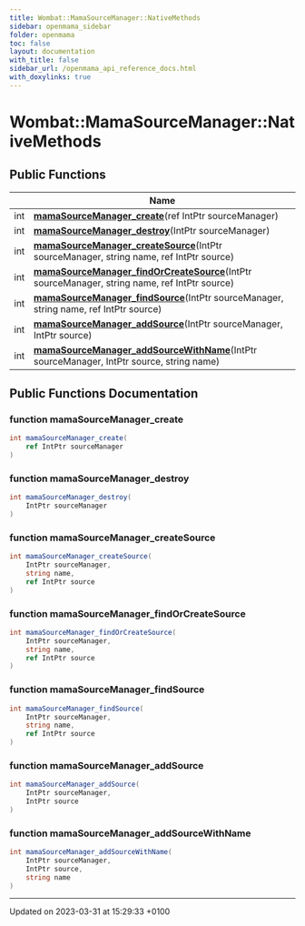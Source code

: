 ```yaml
---
title: Wombat::MamaSourceManager::NativeMethods
sidebar: openmama_sidebar
folder: openmama
toc: false
layout: documentation
with_title: false
sidebar_url: /openmama_api_reference_docs.html
with_doxylinks: true
---
```


# Wombat::MamaSourceManager::NativeMethods





## Public Functions

|                | Name           |
| -------------- | -------------- |
| int | **[mamaSourceManager_create](structWombat_1_1MamaSourceManager_1_1NativeMethods.html#function-mamasourcemanager-create)**(ref IntPtr sourceManager) |
| int | **[mamaSourceManager_destroy](structWombat_1_1MamaSourceManager_1_1NativeMethods.html#function-mamasourcemanager-destroy)**(IntPtr sourceManager) |
| int | **[mamaSourceManager_createSource](structWombat_1_1MamaSourceManager_1_1NativeMethods.html#function-mamasourcemanager-createsource)**(IntPtr sourceManager, string name, ref IntPtr source) |
| int | **[mamaSourceManager_findOrCreateSource](structWombat_1_1MamaSourceManager_1_1NativeMethods.html#function-mamasourcemanager-findorcreatesource)**(IntPtr sourceManager, string name, ref IntPtr source) |
| int | **[mamaSourceManager_findSource](structWombat_1_1MamaSourceManager_1_1NativeMethods.html#function-mamasourcemanager-findsource)**(IntPtr sourceManager, string name, ref IntPtr source) |
| int | **[mamaSourceManager_addSource](structWombat_1_1MamaSourceManager_1_1NativeMethods.html#function-mamasourcemanager-addsource)**(IntPtr sourceManager, IntPtr source) |
| int | **[mamaSourceManager_addSourceWithName](structWombat_1_1MamaSourceManager_1_1NativeMethods.html#function-mamasourcemanager-addsourcewithname)**(IntPtr sourceManager, IntPtr source, string name) |

## Public Functions Documentation

### function mamaSourceManager_create

```csharp
int mamaSourceManager_create(
    ref IntPtr sourceManager
)
```


### function mamaSourceManager_destroy

```csharp
int mamaSourceManager_destroy(
    IntPtr sourceManager
)
```


### function mamaSourceManager_createSource

```csharp
int mamaSourceManager_createSource(
    IntPtr sourceManager,
    string name,
    ref IntPtr source
)
```


### function mamaSourceManager_findOrCreateSource

```csharp
int mamaSourceManager_findOrCreateSource(
    IntPtr sourceManager,
    string name,
    ref IntPtr source
)
```


### function mamaSourceManager_findSource

```csharp
int mamaSourceManager_findSource(
    IntPtr sourceManager,
    string name,
    ref IntPtr source
)
```


### function mamaSourceManager_addSource

```csharp
int mamaSourceManager_addSource(
    IntPtr sourceManager,
    IntPtr source
)
```


### function mamaSourceManager_addSourceWithName

```csharp
int mamaSourceManager_addSourceWithName(
    IntPtr sourceManager,
    IntPtr source,
    string name
)
```


-------------------------------

Updated on 2023-03-31 at 15:29:33 +0100